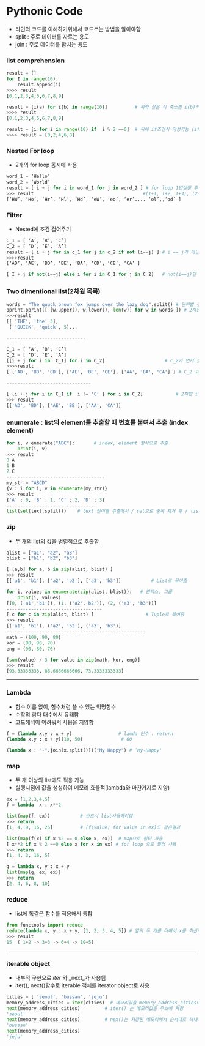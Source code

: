 # Pythonic Code
- 타인의 코드를 이해하기위해서 코드쓰는 방법을 알아야함
- split : 주로 데이터를 자르는 용도
- join : 주로 데이터를 합치는 용도

### list comprehension
```python
result = []
for I in range(10):
    result.append(i)
>>>> result
[0,1,2,3,4,5,6,7,8,9]

result = [i(a) for i(b) in range(10)]          # 위와 같은 식 축소판 i(b)의 값을 i(a)에 넣어줌
>>>> result  
[0,1,2,3,4,5,6,7,8,9]

result = [i for i in range(10) if  i % 2 ==0]  # 뒤에 if조건식 작성가능 (if문을 필터라고 부름)
>>>> result = [0,2,4,6,8]
```

### Nested For loop
- 2개의 for loop 동시에 사용
```python
word_1 = ‘Hello’
word_2 = ‘World’
result = [ i + j for i in word_1 for j in word_2 ] # for loop 1번실행 후 2번실행
>>> result                                        #(1+1, 1+2, 1+3), (2+1, 2+2, 2+3)... 
[‘HW’, ‘Ho’, ‘Hr’, ‘Hl’, ‘Hd’, ‘eW’, ‘eo’, ‘er’.... ‘ol’,,‘od’ ]
```

### Filter
- Nested에 조건 걸어주기
```python
C_1 = [ ‘A’, ‘B’, ‘C’]
C_2 = [ ‘D’, ‘E’, ‘A’]
result = [ i + j for in c_1 for j in c_2 if not (i==j) ] # i == j가 아닌 데이터만 추가 
>>>>result
[‘AD’, ‘AE’, ‘BD’, ‘BE’, ‘BA’, ‘CD’, ‘CE’, ‘CA’ ]

[ I + j if not(i==j) else i for i in C_1 for j in C_2]   # not(i==j)면 i + j 아니면 i 반환 
```
### Two dimentional list(2차원 목록)
```python
words = "The quuck brown fox jumps over the lazy dog".split() # 단어별 구분
pprint.pprint([ [w.upper(), w.lower(), len(w)] for w in words ]) # 2차원으로 나눠서 저장
>>>result
[[ 'THE', 'the' 3],
 [ 'QUICK', 'quick', 5]... 

-----------------------------

C_1 = [ ‘A’, ‘B’, ‘C’]
C_2 = [ ‘D’, ‘E’, ‘A’]
[[i + j for i in  C_1] for i in C_2]                      # C_2가 먼저 실행, 2차원으로 생성
>>>>result
[ ['AD', 'BD', 'CD'], ['AE', 'BE', 'CE'], ['AA', 'BA', 'CA'] ] # C_2 고정

-------------------------------

[ [i + j for i in C_1 if  i != 'C' ] for i in C_2]            # 2차원 if문 작성요령
>>> result
[['AD', 'BD'], ['AE', 'BE'], ['AA', 'CA']]    
```


### enumerate : list의 element를 추출할 때 번호를 붙여서 추출 (index element)
```python
for i, v enmerate("ABC"):       # index, element 형식으로 추출
    print(i, v)
>>> result
0 A
1 B
2 C
------------------------------------
my_str = "ABCD"
{v : i for i, v in enumerate(my_str)}
>>> result
{'A' ; 0, 'B' : 1, 'C' : 2, 'D' : 3}
---------------------------------
list(set(text.split())    # text 단어를 추출해서 / set으로 중복 제거 후 / list생성
```
### zip
- 두 개의 list의 값을 병렬적으로 추출함
```python
alist = ["a1", "a2", "a3"]
blist = ["b1", "b2", "b3"]

[ [a,b] for a, b in zip(alist, blist) ]
>>> result
[['a1', 'b1'], ['a2', 'b2'], ['a3', 'b3']]           # List로 묶어줌

for i, values in enumerate(zip(alist, blist)):   # 인덱스, 그룹
    print(i, values)
[(0, ('a1','b1')), (1, ('a2','b2')), (2, ('a3', 'b3'))]
-----------------------------------
[ c for c in zip(alist, blist) ]                   # Tuple로 묶어줌
>>> result 
[('a1', 'b1'), ('a2', 'b2'), ('a3', 'b3')]   
---------------------------------------------------
math = (100, 90, 80)
kor = (90, 90, 70) 
eng = (90, 80, 70)

[sum(value) / 3 for value in zip(math, kor, eng)]
>>> result
[93.33333333, 86.6666666666, 73.3333333333]

```
----
### Lambda
- 함수 이름 없이, 함수처럼 쓸 수 있는 익명함수
- 수학의 람다 대수에서 유래함
- 코드해석이 어려워서 사용을 지양함
```python
f = (lambda x,y : x + y)                 # lamda 인수 : return
(lambda x,y : x + y)(10, 50)              # 60 

(lambda x : "-".join(x.split()))("My Happy") # ‘My-Happy'
```
### map
- 두 개 이상의 list에도 적용 가능
- 실행시점에 값을 생성하여 메모리 효율적(lambda와 마찬가지로 지양)
```python
ex = [1,2,3,4,5]
f = lambda  x : x**2

list(map(f, ex))           # 반드시 list사용해야함
>>> return
[1, 4, 9, 16, 25]          # [f(value) for value in ex]도 같은결과

list(map(f(x) if x %2 == 0 else x, ex))  # map으로 필터 사용
[ x**2 if x % 2 ==0 else x for x in ex] # for loop 으로 필터 사용
>>> return
[1, 4, 3, 16, 5]

g = lambda x, y : x + y
list(map(g, ex, ex))
>>> return
[2, 4, 6, 8, 10] 
```

### reduce
- list에 똑같은 함수를 적용해서 통합
```python
from functools import reduce
reduce(lambda x, y : x + y, [1, 2, 3, 4, 5]) # 앞의 두 개를 더해서 x를 최신화
>>> result
15  ( 1+2 -> 3+3 -> 6+4 -> 10+5)
```
-----------------
### iterable object
- 내부적 구현으로 _iter_ 와 _next_가 사용됨
- iter(), next()함수로 iterable 객체를 iterator object로 사용
```python
cities = [ 'seoul', 'bussan', 'jeju']
memory_address_cities = iter(cities)  # 메모리값을 memory_address_cities에 저장
next(memory_address_cities)         # iter() 는 메모리값을 주소에 저장
'seoul'
next(memory_address_cities)         # nex()는 저장된 메모리에서 순서대로 꺼내서 출력
'bussan'
next(memory_address_cities)
'jeju'
```
